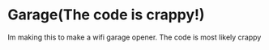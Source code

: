 # Garage(The code is crappy!)
Im making this to make a wifi garage opener.
The code is most likely crappy
